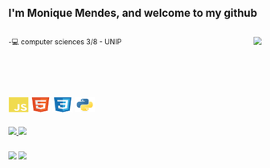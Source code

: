 
##  I'm Monique Mendes, and welcome to my github 
 <div style="display: inline_block"><br> 
   <img height="180em" src="https://64.media.tumblr.com/c70f12db419a8d1e239349f23c614e1f/103f38a87ae4dd43-72/s540x810/05821945f333e10df767a1f286d9bb1ea4fca747.gifv" align="right" style="max-width: 100%; display: inline-block;" >
   -💻 computer sciences 3/8 - UNIP

<br><br><br><br>

  <img align="center" alt="Js" height="30" width="40" src="https://raw.githubusercontent.com/devicons/devicon/master/icons/javascript/javascript-plain.svg">
  <img align="center" alt="HTML" height="30" width="40" src="https://raw.githubusercontent.com/devicons/devicon/master/icons/html5/html5-original.svg">
  <img align="center" alt="CSS" height="30" width="40" src="https://raw.githubusercontent.com/devicons/devicon/master/icons/css3/css3-original.svg">
  <img align="center" alt="Python" height="30" width="40" src="https://raw.githubusercontent.com/devicons/devicon/master/icons/python/python-original.svg">

</div>
  
  ##
  
 <!-- <div style="display: inline_block">
  <img height="250em" src="https://64.media.tumblr.com/c70f12db419a8d1e239349f23c614e1f/103f38a87ae4dd43-72/s540x810/05821945f333e10df767a1f286d9bb1ea4fca747.gifv">
</div>


<div>
    <figure class="gif">
            <img  align="center" src="https://64.media.tumblr.com/26ffd801046230c0609fbd641592cef7/tumblr_oldqzpWo2F1ulthnlo1_540.gif">
            <img  src="https://64.media.tumblr.com/c70f12db419a8d1e239349f23c614e1f/103f38a87ae4dd43-72/s540x810/05821945f333e10df767a1f286d9bb1ea4fca747.gifv">
      </figure>    
</div>-->




<div style="display: inline_block">
  <a href="https://github.com/moniquedmendes">
  <img height="180em" src="https://github-readme-stats.vercel.app/api?username=moniquedmendes&show_icons=true&theme=dark&include_all_commits=true&count_private=true"/>
  <img height="180em" src="https://github-readme-stats.vercel.app/api/top-langs/?username=moniquedmendes&layout=compact&langs_count=16&theme=dark"/>
</div>

 ## 
 
<div> 
  <a href = "mailto:moniquedmendes@gmail.com"><img src="https://img.shields.io/badge/-Gmail-%23333?style=for-the-badge&logo=gmail&logoColor=white" target="_blank"></a>
  <a href="https://www.linkedin.com/in/monique-domingues-mendes/" target="_blank"><img src="https://img.shields.io/badge/-LinkedIn-%230077B5?style=for-the-badge&logo=linkedin&logoColor=white" target="_blank"></a> 
  
</div>

<!--
**moniquedmendes/moniquedmendes** is a ✨ _special_ ✨ repository because its `README.md` (this file) appears on your GitHub profile.

Here are some ideas to get you started:

- 🔭 I’m currently working on ...
- 🌱 I’m currently learning ...
- 👯 I’m looking to collaborate on ...
- 🤔 I’m looking for help with ...
- 💬 Ask me about ...
- 📫 How to reach me: ...
- 😄 Pronouns: ...
- ⚡ Fun fact: ...
-->
